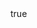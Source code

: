 ---
info:
  name: T-62M1
  image: /img/vehicle/tank/ussr/10_t-62m1.png
  class: "ОБТ: 45$ - 85$"
  country: СССР
  cost: 45
  year: 1984

body:
  hp: 10
  armor_front: 10
  armor_side: 3
  armor_rear: 2
  armor_top: 2
  size: Средний
  stealth: Плохо
  optics: Средний
  speed: 50
  speed_road: 110
  fuel: 1360
  autonomy: 500

main_gun:
  name: 2A20
  attr_kin: true
  attr_fg: true
  ammo: 34
  range_ground: 2275
  accuracy: 45
  stabilizer: 15
  ap_power: 15
  he_power: 3
  suppression: 133
  rate_of_fire: 6
  
mmg:
  name: DShK
  ammo: 1000
  range_ground: 1050
  range_helicopters: 875
  accuracy: 10
  stabilizer: 5
  he_power: 0.75
  suppression: 90
  rate_of_fire: 652
---